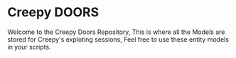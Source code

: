 # Creepy DOORS

Welcome to the Creepy Doors Repository, This is where all the Models are stored for Creepy's exploting sessions, Feel free to use these entity models in your scripts.
